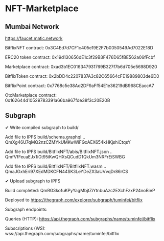 # NFT-Marketplace

## Mumbai Network

https://faucet.matic.network

BitflixNFT contract: 0x3C4Ed7d7CF1c405e19E2F7b0050549Ad7022E18D

ERC20 token contract: 0x19d130656dE1c3f29B3F476D65fBE562a06fFcbf

Marketplace contract: 0xad3b1EC016347931769B327f7b6d705e5698D920

BitflixToken contract: 0x2bDD4c2207837A3c82C65664cFE19889803de6D0

BitflixPoint contract: 0x7768c5e38Ad2DF9aFf54E1e36219dB968CEaccA7

OtcMarketplace contract: 0x162644d10529783391a66ba967fde38f3c20E20B

## Subgraph

✔ Write compiled subgraph to build/

  Add file to IPFS build/schema.graphql
                .. QmXg46U7qMQ2nzCZMYkUMKwWiFGxAEX654kHKjshiCtqsY

  Add file to IPFS build/BitflixNFT/abis/BitflixNFT.json
                .. QmfVfFeuaEJx1iGt95iKwQHXsQCudD1QkUm3NRFrEiSWBG

  Add file to IPFS build/BitflixNFT/BitflixNFT.wasm
                .. QmaJGxhEri97XEdMDKCFN44SK3LeYDeZX3aUVvqDr86rCS

✔ Upload subgraph to IPFS

Build completed: QmRG3kofuKPyYagMbjtZiYtnbuAzc2EXchFzxP24noBieP

Deployed to https://thegraph.com/explorer/subgraph/tuminfei/bitflix

Subgraph endpoints:

Queries (HTTP):     https://api.thegraph.com/subgraphs/name/tuminfei/bitflix

Subscriptions (WS): wss://api.thegraph.com/subgraphs/name/tuminfei/bitflix

